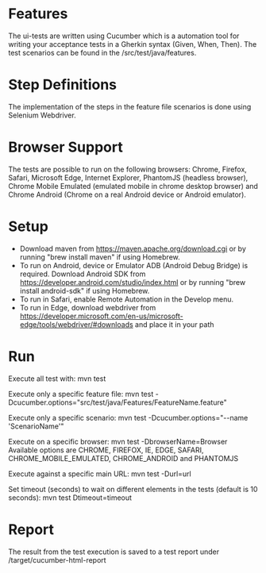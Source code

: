 # Features
The ui-tests are written using Cucumber which is a automation tool for writing your acceptance tests in a Gherkin syntax (Given, When, Then). The test scenarios can be found in the /src/test/java/features.

# Step Definitions
The implementation of the steps in the feature file scenarios is done using Selenium Webdriver. 

# Browser Support
The tests are possible to run on the following browsers: Chrome, Firefox, Safari, Microsoft Edge, Internet Explorer, PhantomJS (headless browser), Chrome Mobile Emulated (emulated mobile in chrome desktop browser) and Chrome Android (Chrome on a real Android device or Android emulator). 

# Setup
- Download maven from https://maven.apache.org/download.cgi or by running "brew install maven" if using Homebrew.
- To run on Android, device or Emulator ADB (Android Debug Bridge) is required. Download Android SDK from https://developer.android.com/studio/index.html or by running "brew install android-sdk" if using Homebrew.
- To run in Safari, enable Remote Automation in the Develop menu.
- To run in Edge, download webdriver from https://developer.microsoft.com/en-us/microsoft-edge/tools/webdriver/#downloads and place it in your path

# Run
Execute all test with: mvn test

Execute only a specific feature file: mvn test -Dcucumber.options="src/test/java/Features/FeatureName.feature"

Execute only a specific scenario: mvn test -Dcucumber.options="--name 'ScenarioName'"

Execute on a specific browser: mvn test -DbrowserName=Browser  
Available options are CHROME, FIREFOX, IE, EDGE, SAFARI, CHROME_MOBILE_EMULATED, CHROME_ANDROID and PHANTOMJS


Execute against a specific main URL: mvn test -Durl=url

Set timeout (seconds) to wait on different elements in the tests (default is 10 seconds): mvn test Dtimeout=timeout

# Report
The result from the test execution is saved to a test report under /target/cucumber-html-report


